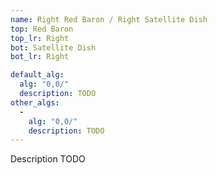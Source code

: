 ```yaml
---
name: Right Red Baron / Right Satellite Dish
top: Red Baron
top_lr: Right
bot: Satellite Dish
bot_lr: Right

default_alg:
  alg: "0,0/"
  description: TODO
other_algs:
  -
    alg: "0,0/"
    description: TODO
---
```


Description TODO

